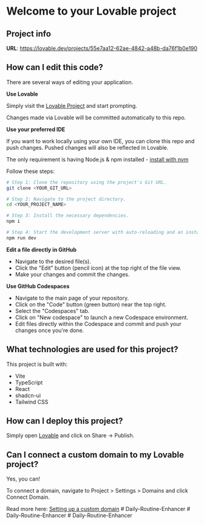 # Welcome to your Lovable project

## Project info

**URL**: https://lovable.dev/projects/55e7aa12-62ae-4842-a48b-da76f1b0e190

## How can I edit this code?

There are several ways of editing your application.

**Use Lovable**

Simply visit the [Lovable Project](https://lovable.dev/projects/55e7aa12-62ae-4842-a48b-da76f1b0e190) and start prompting.

Changes made via Lovable will be committed automatically to this repo.

**Use your preferred IDE**

If you want to work locally using your own IDE, you can clone this repo and push changes. Pushed changes will also be reflected in Lovable.

The only requirement is having Node.js & npm installed - [install with nvm](https://github.com/nvm-sh/nvm#installing-and-updating)

Follow these steps:

```sh
# Step 1: Clone the repository using the project's Git URL.
git clone <YOUR_GIT_URL>

# Step 2: Navigate to the project directory.
cd <YOUR_PROJECT_NAME>

# Step 3: Install the necessary dependencies.
npm i

# Step 4: Start the development server with auto-reloading and an instant preview.
npm run dev
```

**Edit a file directly in GitHub**

- Navigate to the desired file(s).
- Click the "Edit" button (pencil icon) at the top right of the file view.
- Make your changes and commit the changes.

**Use GitHub Codespaces**

- Navigate to the main page of your repository.
- Click on the "Code" button (green button) near the top right.
- Select the "Codespaces" tab.
- Click on "New codespace" to launch a new Codespace environment.
- Edit files directly within the Codespace and commit and push your changes once you're done.

## What technologies are used for this project?

This project is built with:

- Vite
- TypeScript
- React
- shadcn-ui
- Tailwind CSS

## How can I deploy this project?

Simply open [Lovable](https://lovable.dev/projects/55e7aa12-62ae-4842-a48b-da76f1b0e190) and click on Share -> Publish.

## Can I connect a custom domain to my Lovable project?

Yes, you can!

To connect a domain, navigate to Project > Settings > Domains and click Connect Domain.

Read more here: [Setting up a custom domain](https://docs.lovable.dev/tips-tricks/custom-domain#step-by-step-guide)
#   D a i l y - R o u t i n e - E n h a n c e r  
 #   D a i l y - R o u t i n e - E n h a n c e r  
 #   D a i l y - R o u t i n e - E n h a n c e r  
 